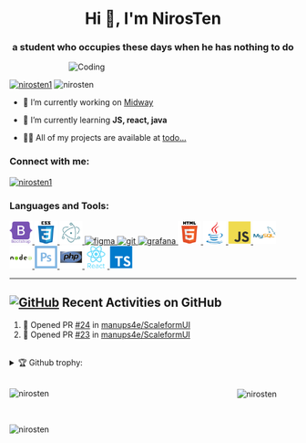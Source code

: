 <h1 align="center">Hi 👋, I'm NirosTen</h1>
<h3 align="center">a student who occupies these days when he has nothing to do</h3>
<img align="right" alt="Coding" width="400" src="https://i.pinimg.com/originals/8f/3d/6c/8f3d6c851dd7f442dd7cfb1a1b94ee84.gif">

</br>

<p align="left"> <a href="https://twitter.com/nirosten1" target="blank"><img src="https://img.shields.io/twitter/follow/nirosten1?logo=twitter&style=for-the-badge" alt="nirosten1" /></a> <img width="155" src="https://komarev.com/ghpvc/?username=nirosten&label=Profile%20views&color=710ba8&style=flat-square" alt="nirosten" /> </p>


- 🔭 I’m currently working on [Midway](https://discord.gg/jsax6vjRTs)

- 🌱 I’m currently learning **JS, react, java**

- 👨‍💻 All of my projects are available at [todo...](todo...)

<h3 align="left">Connect with me:</h3>
<p align="left">
<a href="https://twitter.com/nirosten1" target="blank"><img align="center" src="https://raw.githubusercontent.com/rahuldkjain/github-profile-readme-generator/master/src/images/icons/Social/twitter.svg" alt="nirosten1" height="30" width="40" /></a>
</p>

<h3 align="left">Languages and Tools:</h3>
<p align="left"> <a href="https://getbootstrap.com" target="_blank" rel="noreferrer"> <img src="https://raw.githubusercontent.com/devicons/devicon/master/icons/bootstrap/bootstrap-plain-wordmark.svg" alt="bootstrap" width="40" height="40"/> </a> <a href="https://www.w3schools.com/css/" target="_blank" rel="noreferrer"> <img src="https://raw.githubusercontent.com/devicons/devicon/master/icons/css3/css3-original-wordmark.svg" alt="css3" width="40" height="40"/> </a> <a href="https://www.electronjs.org" target="_blank" rel="noreferrer"> <img src="https://raw.githubusercontent.com/devicons/devicon/master/icons/electron/electron-original.svg" alt="electron" width="40" height="40"/> </a> <a href="https://www.figma.com/" target="_blank" rel="noreferrer"> <img src="https://www.vectorlogo.zone/logos/figma/figma-icon.svg" alt="figma" width="40" height="40"/> </a> <a href="https://git-scm.com/" target="_blank" rel="noreferrer"> <img src="https://www.vectorlogo.zone/logos/git-scm/git-scm-icon.svg" alt="git" width="40" height="40"/> </a> <a href="https://grafana.com" target="_blank" rel="noreferrer"> <img src="https://www.vectorlogo.zone/logos/grafana/grafana-icon.svg" alt="grafana" width="40" height="40"/> </a> <a href="https://www.w3.org/html/" target="_blank" rel="noreferrer"> <img src="https://raw.githubusercontent.com/devicons/devicon/master/icons/html5/html5-original-wordmark.svg" alt="html5" width="40" height="40"/> </a> <a href="https://www.java.com" target="_blank" rel="noreferrer"> <img src="https://raw.githubusercontent.com/devicons/devicon/master/icons/java/java-original.svg" alt="java" width="40" height="40"/> </a> <a href="https://developer.mozilla.org/en-US/docs/Web/JavaScript" target="_blank" rel="noreferrer"> <img src="https://raw.githubusercontent.com/devicons/devicon/master/icons/javascript/javascript-original.svg" alt="javascript" width="40" height="40"/> </a> <a href="https://www.mysql.com/" target="_blank" rel="noreferrer"> <img src="https://raw.githubusercontent.com/devicons/devicon/master/icons/mysql/mysql-original-wordmark.svg" alt="mysql" width="40" height="40"/> </a> <a href="https://nodejs.org" target="_blank" rel="noreferrer"> <img src="https://raw.githubusercontent.com/devicons/devicon/master/icons/nodejs/nodejs-original-wordmark.svg" alt="nodejs" width="40" height="40"/> </a> <a href="https://www.photoshop.com/en" target="_blank" rel="noreferrer"> <img src="https://raw.githubusercontent.com/devicons/devicon/master/icons/photoshop/photoshop-line.svg" alt="photoshop" width="40" height="40"/> </a> <a href="https://www.php.net" target="_blank" rel="noreferrer"> <img src="https://raw.githubusercontent.com/devicons/devicon/master/icons/php/php-original.svg" alt="php" width="40" height="40"/> </a> <a href="https://reactjs.org/" target="_blank" rel="noreferrer"> <img src="https://raw.githubusercontent.com/devicons/devicon/master/icons/react/react-original-wordmark.svg" alt="react" width="40" height="40"/> </a> <a href="https://www.typescriptlang.org/" target="_blank" rel="noreferrer"> <img src="https://raw.githubusercontent.com/devicons/devicon/master/icons/typescript/typescript-original.svg" alt="typescript" width="40" height="40"/> </a> </p>

___

## <a href="https://github.com/NirosTen"><img src="https://cdn-icons-png.flaticon.com/512/25/25231.png" title="GitHub" alt="GitHub" width="30"/></a> Recent Activities on GitHub


<!--START_SECTION:activity-->
1. 💪 Opened PR [#24](https://github.com/manups4e/ScaleformUI/pull/24) in [manups4e/ScaleformUI](https://github.com/manups4e/ScaleformUI)
2. 💪 Opened PR [#23](https://github.com/manups4e/ScaleformUI/pull/23) in [manups4e/ScaleformUI](https://github.com/manups4e/ScaleformUI)
<!--END_SECTION:activity-->

</br>

<details>
  <summary>🏆 Github trophy:</summary>
  
  </br>
  
  <p align="left"> <a href="https://github.com/ryo-ma/github-profile-trophy"><img src="https://github-profile-trophy.vercel.app/?username=nirosten" alt="nirosten" /></a></p>
</details>

</br>

<p><img align="left" width="400" src="https://github-readme-stats.vercel.app/api?username=nirosten&show_icons=true&locale=en" alt="nirosten" /> <img align="center" width="400" src="https://github-readme-streak-stats.herokuapp.com/?user=nirosten&" alt="nirosten" /></p>

</br>

<p><img align="left" src="https://github-readme-stats.vercel.app/api/top-langs?username=nirosten&show_icons=true&locale=en&layout=compact" alt="nirosten" /></p>
